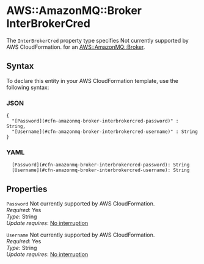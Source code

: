 # AWS::AmazonMQ::Broker InterBrokerCred<a name="aws-properties-amazonmq-broker-interbrokercred"></a>

<a name="aws-properties-amazonmq-broker-interbrokercred-description"></a>The `InterBrokerCred` property type specifies Not currently supported by AWS CloudFormation\. for an [AWS::AmazonMQ::Broker](aws-resource-amazonmq-broker.md)\.

## Syntax<a name="aws-properties-amazonmq-broker-interbrokercred-syntax"></a>

To declare this entity in your AWS CloudFormation template, use the following syntax:

### JSON<a name="aws-properties-amazonmq-broker-interbrokercred-syntax.json"></a>

```
{
  "[Password](#cfn-amazonmq-broker-interbrokercred-password)" : String,
  "[Username](#cfn-amazonmq-broker-interbrokercred-username)" : String
}
```

### YAML<a name="aws-properties-amazonmq-broker-interbrokercred-syntax.yaml"></a>

```
  [Password](#cfn-amazonmq-broker-interbrokercred-password): String
  [Username](#cfn-amazonmq-broker-interbrokercred-username): String
```

## Properties<a name="aws-properties-amazonmq-broker-interbrokercred-properties"></a>

`Password`  <a name="cfn-amazonmq-broker-interbrokercred-password"></a>
Not currently supported by AWS CloudFormation\.  
*Required*: Yes  
*Type*: String  
*Update requires*: [No interruption](https://docs.aws.amazon.com/AWSCloudFormation/latest/UserGuide/using-cfn-updating-stacks-update-behaviors.html#update-no-interrupt)

`Username`  <a name="cfn-amazonmq-broker-interbrokercred-username"></a>
Not currently supported by AWS CloudFormation\.  
*Required*: Yes  
*Type*: String  
*Update requires*: [No interruption](https://docs.aws.amazon.com/AWSCloudFormation/latest/UserGuide/using-cfn-updating-stacks-update-behaviors.html#update-no-interrupt)
